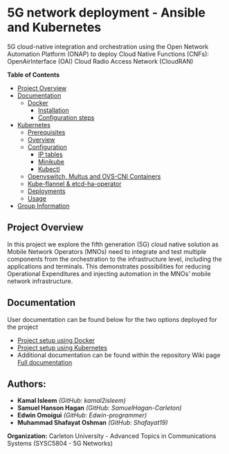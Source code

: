 # 5G network deployment - Ansible and Kubernetes
5G cloud-native integration and orchestration using the Open Network Automation Platform (ONAP) to deploy Cloud Native Functions (CNFs): OpenAirInterface (OAI) Cloud Radio Access Network (CloudRAN)

**Table of Contents**

- [Project Overview](#project-overview)
- [Documentation](#documentation)
  - [Docker](#docker)
    - [Installation](#installation)
    - [Configuration steps](#configuration-steps)
 - [Kubernetes](#kubernetes)
    - [Prerequisites](#prerequisites)
    - [Overview](#overview)
    - [Configuration](#configuration)
      - [IP tables](#ip-tables)
      - [Minikube](#minikube)
      - [Kubectl](#kubectl-native)
    - [Openvswitch, Multus and OVS-CNI Containers](#openvswitch,-multus-and-ovs-cni-containers)
    - [Kube-flannel & etcd-ha-operator](#kube-flannel-&-etcd-ha-operator)
    - [Deployments](#Deployments)
    - [Usage](#usage)
- [Group Information](#group-information)

## Project Overview

In this project we explore the fifth generation (5G) cloud native solution as Mobile Network Operators (MNOs) need to integrate and test multiple components from the orchestration to the infrastructure level, including the applications and terminals. This demonstrates possibilities for reducing Operational Expenditures and injecting automation in the MNOs’ mobile network infrastructure.

## Documentation

User documentation can be found below for the two options deployed for the project
- [Project setup using Docker](https://github.com/Edwin-programmer/Project5G-ansible-deployment/tree/main/Docker%20deployment/README.md)
- [Project setup using Kubernetes](https://github.com/Edwin-programmer/Project5G-ansible-deployment/tree/main/Kubernetes%20deployment/README.md)
- Additional documentation can be found within the repository Wiki page  [Full documentation](https://github.com/Edwin-programmer/Project5G-ansible-deployment/wiki)
        
## Authors:
- **Kamal Isleem** _(GitHub: kamal2isleem)_
- **Samuel Hanson Hagan** _(GitHub: SamuelHagan-Carleton)_
- **Edwin Omoigui** _(GitHub: Edwin-programmer)_
- **Muhammad Shafayat Oshman** _(GitHub: Shafayat19)_

**Organization:** Carleton University - Advanced Topics in Communications Systems (SYSC5804 - 5G Networks)
